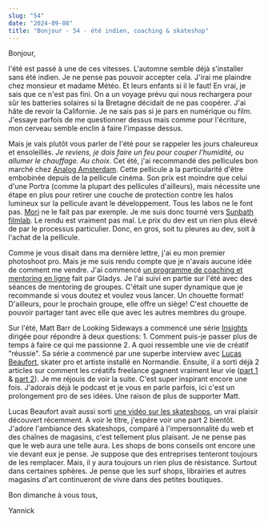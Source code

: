 ```yaml
---
slug: "54"
date: "2024-09-08"
title: "Bonjour - 54 - été indien, coaching & skateshop"
---
```


Bonjour,

l'été est passé à une de ces vitesses. L'automne semble déjà s'installer sans été indien. Je ne pense pas pouvoir accepter cela. J'irai me plaindre chez monsieur et madame Météo. Et leurs enfants si il le faut! En vrai, je sais que ce n'est pas fini. On a un voyage prévu qui nous rechargera pour sûr les batteries solaires si la Bretagne décidait de ne pas coopérer. J'ai hâte de revoir la Californie. Je ne sais pas si je pars en numérique ou film. J'essaye parfois de me questionner dessus mais comme pour l'écriture, mon cerveau semble enclin à faire l'impasse dessus. 

Mais je vais plutôt vous parler de l'été pour se rappeler les jours chaleureux et ensoleillés. *Je reviens, je dois faire un feu pour couper l'humidité, ou allumer le chauffage. Au choix*. Cet été, j'ai recommandé des pellicules bon marché chez [Analog Amsterdam](https://analogamsterdam.com/product/vision3-250d-135-36/). Cette pellicule a la particularité d'être embobinée depuis de la pellicule cinéma. Son prix est moindre que celui d'une Portra (comme la plupart des pellicules d'ailleurs), mais nécessite une étape en plus pour retirer une couche de protection contre les halos lumineux sur la pellicule avant le développement. Tous les labos ne le font pas. [Mori](https://morifilmlab.com) ne le fait pas par exemple. Je me suis donc tourné vers [Sunbath filmlab](https://sunbath-filmlab.com). Le rendu est vraiment pas mal. Le prix du dev est un rien plus élevé de par le processus particulier. Donc, en gros, soit tu pleures au dev, soit à l'achat de la pellicule. 

Comme je vous disait dans ma dernière lettre, j'ai eu mon premier photoshoot pro. Mais je me suis rendu compte que je n'avais aucune idée de comment me vendre. J'ai commencé [un programme de coaching et mentoring en ligne](https://program.gladys-tan.fr) fait par Gladys. Je l'ai suivi en partie sur l'été avec des séances de mentoring de groupes. C'était une super dynamique que je recommande si vous doutez et voulez vous lancer. Un chouette format! D'ailleurs, pour le prochain groupe, elle offre un siège! C'est chouette de pouvoir partager tant avec elle que avec les autres membres du groupe. 

Sur l'été, Matt Barr de Looking Sideways a commencé une série [Insights](https://www.wearelookingsideways.com/s/insights) dirigée pour répondre à deux questions: 1. Comment puis-je passer plus de temps à faire ce qui me passionne 2. A quoi ressemble une vie de créatif "réussie". Sa série a commencé par une superbe interview avec [Lucas Beaufort](https://www.wearelookingsideways.com/p/insights-lucas-beaufort), skater pro et artiste installé en Normandie. Ensuite, il a sorti déjà 2 articles sur comment les créatifs freelance gagnent vraiment leur vie ([part 1](https://www.wearelookingsideways.com/p/insights-how-creative-freelancers) & [part 2](https://www.wearelookingsideways.com/p/insights-how-creative-freelancers-523)). Je me réjouis de voir la suite. C'est super inspirant encore une fois. J'adorais déjà le podcast et je vous en parle parfois, ici c'est un prolongement pro de ses idées. Une raison de plus de supporter Matt. 

Lucas Beaufort avait aussi sorti [une vidéo sur les skateshops](https://www.youtube.com/watch?v=8wrkIBG54l4), un vrai plaisir découvert récemment. A voir le titre, j'espère voir une part 2 bientôt. J'adore l'ambiance des skateshops, comparé à l'impersonnalité du web et des chaînes de magasins, c'est tellement plus plaisant. Je ne pense pas que le web aura une telle aura. Les shops de bons conseils ont encore une vie devant eux je pense. Je suppose que des entreprises tenteront toujours de les remplacer. Mais, il y aura toujours un rien plus de résistance. Surtout dans certaines sphères. Je pense que les surf shops, librairies et autres magasins d'art continueront de vivre dans des petites boutiques. 

Bon dimanche à vous tous,

Yannick
